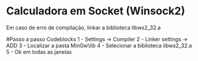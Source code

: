 # Calculadora em Socket (Winsock2)

Em caso de erro de compilação, linkar a biblioteca libws2_32.a

#Passo a passo Codeblocks
1 - Settings -> Compiler
2 - Linker settings -> ADD
3 - Localizar a pasta MinGw\lib
4 - Selecionar a biblioteca libws2_32.a
5 - Ok em todas as janelas
